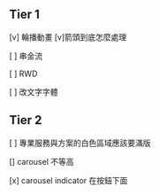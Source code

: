 ## Tier 1
[v] 輪播動畫
  [v]箭頭到底怎麼處理

[ ] 串金流

[ ] RWD

[ ] 改文字字體


## Tier 2
[ ] 專業服務與方案的白色區域應該要滿版

[] carousel 不等高

[x] carousel indicator 在按鈕下面



